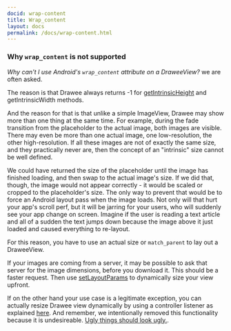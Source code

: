 ```yaml
---
docid: wrap-content
title: Wrap_content
layout: docs
permalink: /docs/wrap-content.html
---
```


### Why `wrap_content` is not supported

*Why can't I use Android's `wrap_content` attribute on a DraweeView?* we are often asked.

The reason is that Drawee always returns -1 for [getIntrinsicHeight](http://developer.android.com/reference/android/graphics/drawable/Drawable.html#getIntrinsicHeight()) and getIntrinsicWidth methods.

And the reason for that is that unlike a simple ImageView, Drawee may show more than one thing at the same time. For example, during the fade transition from the placeholder to the actual image, both images are visible. There may even be more than one actual image, one low-resolution, the other high-resolution. If all these images are not of exactly the same size, and they practically never are, then the concept of an "intrinsic" size cannot be well defined.

We could have returned the size of the placeholder until the image has finished loading, and then swap to the actual image's size. If we did that, though, the image would not appear correctly - it would be scaled or cropped to the placeholder's size. The only way to prevent that would be to force an Android layout pass when the image loads. Not only will that hurt your app's scroll perf, but it will be jarring for your users, who will suddenly see your app change on screen. Imagine if the user is reading a text article and all of a sudden the text jumps down because the image above it just loaded and caused everything to re-layout.

For this reason, you have to use an actual size or `match_parent` to lay out a DraweeView.

If your images are coming from a server, it may be possible to ask that server for the image dimensions, before you download it. This should be a faster request. Then use [setLayoutParams](http://developer.android.com/reference/android/view/View.html#setLayoutParams(android.view.ViewGroup.LayoutParams)) to dynamically size your view upfront.

If on the other hand your use case is a legitimate exception, you can actually resize Drawee view dynamically by using a controller listener as explained [here](http://stackoverflow.com/a/34075281/3027862). And remember, we intentionally removed this functionality because it is undesireable. [Ugly things should look ugly.](https://youtu.be/qCdpTji8nxo?t=890).
